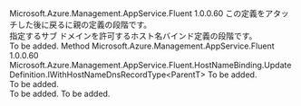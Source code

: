 <Type Name="IWithSubDomain&lt;ParentT&gt;" FullName="Microsoft.Azure.Management.AppService.Fluent.HostNameBinding.UpdateDefinition.IWithSubDomain&lt;ParentT&gt;">
  <TypeSignature Language="C#" Value="public interface IWithSubDomain&lt;ParentT&gt;" />
  <TypeSignature Language="ILAsm" Value=".class public interface auto ansi abstract IWithSubDomain`1&lt;ParentT&gt;" />
  <TypeSignature Language="DocId" Value="T:Microsoft.Azure.Management.AppService.Fluent.HostNameBinding.UpdateDefinition.IWithSubDomain`1" />
  <TypeSignature Language="VB.NET" Value="Public Interface IWithSubDomain(Of ParentT)" />
  <TypeSignature Language="F#" Value="type IWithSubDomain&lt;'ParentT&gt; = interface" />
  <AssemblyInfo>
    <AssemblyName>Microsoft.Azure.Management.AppService.Fluent</AssemblyName>
    <AssemblyVersion>1.0.0.60</AssemblyVersion>
  </AssemblyInfo>
  <TypeParameters>
    <TypeParameter Name="ParentT" />
  </TypeParameters>
  <Interfaces />
  <Docs>
    <typeparam name="ParentT">この定義をアタッチした後に戻るに親の定義の段階です。</typeparam>
    <summary>
            指定するサブ ドメインを許可するホスト名バインド定義の段階です。
            </summary>
    <remarks>To be added.</remarks>
  </Docs>
  <Members>
    <Member MemberName="WithSubDomain">
      <MemberSignature Language="C#" Value="public Microsoft.Azure.Management.AppService.Fluent.HostNameBinding.UpdateDefinition.IWithHostNameDnsRecordType&lt;ParentT&gt; WithSubDomain (string subDomain);" />
      <MemberSignature Language="ILAsm" Value=".method public hidebysig newslot virtual instance class Microsoft.Azure.Management.AppService.Fluent.HostNameBinding.UpdateDefinition.IWithHostNameDnsRecordType`1&lt;!ParentT&gt; WithSubDomain(string subDomain) cil managed" />
      <MemberSignature Language="DocId" Value="M:Microsoft.Azure.Management.AppService.Fluent.HostNameBinding.UpdateDefinition.IWithSubDomain`1.WithSubDomain(System.String)" />
      <MemberSignature Language="VB.NET" Value="Public Function WithSubDomain (subDomain As String) As IWithHostNameDnsRecordType(Of ParentT)" />
      <MemberSignature Language="F#" Value="abstract member WithSubDomain : string -&gt; Microsoft.Azure.Management.AppService.Fluent.HostNameBinding.UpdateDefinition.IWithHostNameDnsRecordType&lt;'ParentT&gt;" Usage="iWithSubDomain.WithSubDomain subDomain" />
      <MemberType>Method</MemberType>
      <AssemblyInfo>
        <AssemblyName>Microsoft.Azure.Management.AppService.Fluent</AssemblyName>
        <AssemblyVersion>1.0.0.60</AssemblyVersion>
      </AssemblyInfo>
      <ReturnValue>
        <ReturnType>Microsoft.Azure.Management.AppService.Fluent.HostNameBinding.UpdateDefinition.IWithHostNameDnsRecordType&lt;ParentT&gt;</ReturnType>
      </ReturnValue>
      <Parameters>
        <Parameter Name="subDomain" Type="System.String" />
      </Parameters>
      <Docs>
        <param name="subDomain">To be added.</param>
        <summary>To be added.</summary>
        <returns>To be added.</returns>
        <remarks>To be added.</remarks>
      </Docs>
    </Member>
  </Members>
</Type>